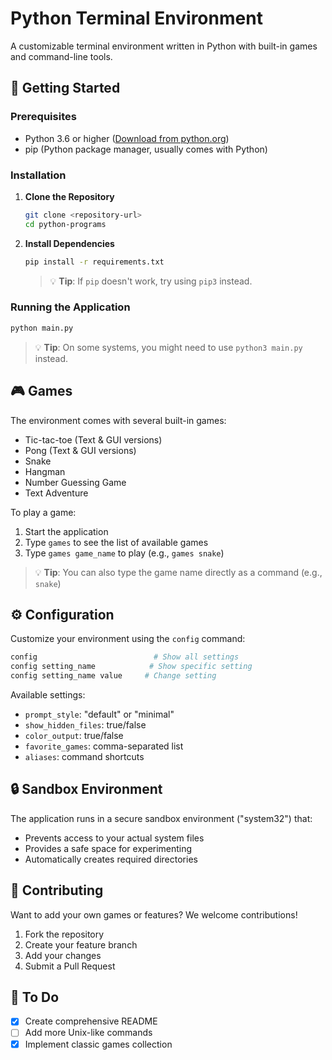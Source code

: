 # Python Terminal Environment

A customizable terminal environment written in Python with built-in games and command-line tools.

## 🚀 Getting Started

### Prerequisites

- Python 3.6 or higher ([Download from python.org](https://www.python.org/downloads/))
- pip (Python package manager, usually comes with Python)

### Installation

1. **Clone the Repository**
   ```bash
   git clone <repository-url>
   cd python-programs
   ```

2. **Install Dependencies**
   ```bash
   pip install -r requirements.txt
   ```

   > 💡 **Tip**: If `pip` doesn't work, try using `pip3` instead.

### Running the Application

```bash
python main.py
```

> 💡 **Tip**: On some systems, you might need to use `python3 main.py` instead.

## 🎮 Games

The environment comes with several built-in games:
- Tic-tac-toe (Text & GUI versions)
- Pong (Text & GUI versions)
- Snake
- Hangman
- Number Guessing Game
- Text Adventure

To play a game:
1. Start the application
2. Type `games` to see the list of available games
3. Type `games game_name` to play (e.g., `games snake`)

> 💡 **Tip**: You can also type the game name directly as a command (e.g., `snake`)

## ⚙️ Configuration

Customize your environment using the `config` command:

```bash
config                          # Show all settings
config setting_name            # Show specific setting
config setting_name value     # Change setting
```

Available settings:
- `prompt_style`: "default" or "minimal"
- `show_hidden_files`: true/false
- `color_output`: true/false
- `favorite_games`: comma-separated list
- `aliases`: command shortcuts

## 🔒 Sandbox Environment

The application runs in a secure sandbox environment ("system32") that:
- Prevents access to your actual system files
- Provides a safe space for experimenting
- Automatically creates required directories

## 🤝 Contributing

Want to add your own games or features? We welcome contributions!
1. Fork the repository
2. Create your feature branch
3. Add your changes
4. Submit a Pull Request

## 📝 To Do

- [x] Create comprehensive README
- [ ] Add more Unix-like commands
- [x] Implement classic games collection